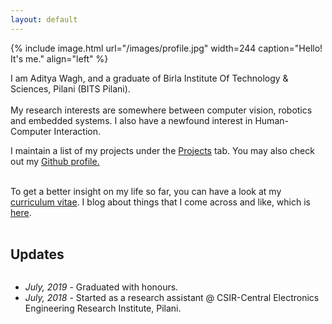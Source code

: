 ```yaml
---
layout: default
---
```


<div class="home">
{% include image.html url="/images/profile.jpg" width=244 caption="Hello! It's me." align="left" %}

I am Aditya Wagh, and a graduate of Birla Institute Of Technology & Sciences, Pilani (BITS Pilani).<br><br> My research interests are somewhere between computer vision, robotics and embedded systems. I also have a newfound interest in Human-Computer Interaction.

I maintain a list of my projects under the <a href="/projects">Projects</a> tab. You may also check out my <a href="https://github.com/ad1tyawagh">Github profile.</a><br><br>

To get a better insight on my life so far, you can have a look at my <a href="/cv">curriculum vitae</a>. I blog about things that I come across and like, which is  <a href="/blog">here</a>.<br><br>
</div>

<h2>Updates</h2>
<div class="updates" style="height: 10em; overflow-y: auto;">
<ul>
<li><i>July, 2019</i> - Graduated with honours.</li>
<li><i>July, 2018</i> - Started as a research assistant @ CSIR-Central Electronics Engineering Research Institute, Pilani.</li>
</ul>
</div>